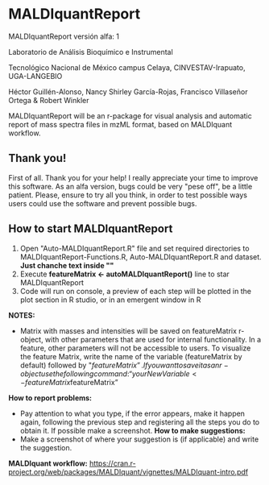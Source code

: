 # MALDIquantReport

MALDIquantReport versión alfa: 1

Laboratorio de Análisis Bioquímico e Instrumental

Tecnológico Nacional de México campus Celaya, CINVESTAV-Irapuato, UGA-LANGEBIO

Héctor Guillén-Alonso, Nancy Shirley García-Rojas, Francisco Villaseñor Ortega & Robert Winkler

MALDIquantReport will be an r-package for visual analysis and automatic report of mass spectra files in mzML format, based on MALDIquant workflow.

## Thank you!
First of all. Thank you for your help! I really appreciate your time to improve this software. 
As an alfa version, bugs could be very "pese off", be a little patient. Please, ensure to try all you think, in order to test possible ways users could use the software and prevent possible bugs.

## How to start MALDIquantReport

1. Open "Auto-MALDIquantReport.R" file and set required directories to MALDIquantReport-Functions.R, Auto-MALDIquantReport.R and dataset. **Just chanche text inside ""**
2. Execute **featureMatrix <- autoMALDIquantReport()** line to star MALDIquantReport
3. Code will run on console, a preview of each step will be plotted in the plot section in R studio, or in an emergent window in R

**NOTES:**

* Matrix with masses and intensities will be saved on featureMatrix r-object, with other parameters that are used for internal functionality. In a feature, other parameters will not be accessible to users. To visualize the feature Matrix, write the name of the variable (featureMatrix by default) followed by "$featureMatrix”. If you want to save it as an r-object use the following command: “yourNewVariable <- featureMatrix$featureMatrix”

 **How to report problems:** 
 * Pay attention to what you type, if the error appears, make it happen again, following the previous step and registering all the steps you do to obtain it. If possible make a screenshot.
**How to make suggestions:**
* Make a screenshot of where your suggestion is (if applicable) and write the suggestion.

**MALDIquant workflow:** https://cran.r-project.org/web/packages/MALDIquant/vignettes/MALDIquant-intro.pdf
